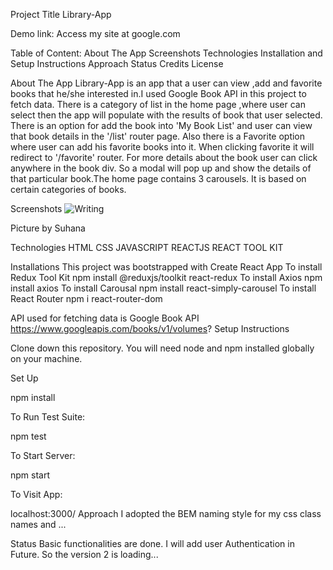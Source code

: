 Project Title
Library-App

Demo link:
Access my site at google.com

Table of Content:
About The App
Screenshots
Technologies
Installation and Setup Instructions
Approach
Status
Credits
License


About The App
Library-App is an app that a user can view ,add and favorite books that he/she interested in.I used Google Book API in this project to fetch data. There is a category of list in the home page ,where user can select then the app will populate with the results of book that user selected. There is an option for add the book into 'My Book List' and user can view that book details in the '/list' router page. Also there is a Favorite option where user can add his favorite books into it. When clicking favorite it will redirect to '/favorite' router. For more details about the book user can click anywhere in the book div. So a modal will pop up and show the details of that particular book.The home page contains 3 carousels. It is based on certain categories of books.

Screenshots
![Writing](https://unsplash.com/photos/VBPzRgd7gfc)

Picture by Suhana

Technologies
HTML
CSS
JAVASCRIPT
REACTJS
REACT TOOL KIT

Installations
This project was bootstrapped with Create React App
To install Redux Tool Kit 
npm install @reduxjs/toolkit react-redux
To install Axios
npm install axios
To install Carousal
npm install react-simply-carousel
To install React Router
npm i react-router-dom

API used for fetching data is Google Book API  https://www.googleapis.com/books/v1/volumes?
Setup Instructions

Clone down this repository. You will need node and npm installed globally on your machine.

Set Up

npm install

To Run Test Suite:

npm test

To Start Server:

npm start

To Visit App:

localhost:3000/
Approach
I adopted the BEM naming style for my css class names and ...

Status
Basic functionalities are done. I will add user Authentication in Future. So the version 2 is loading...


